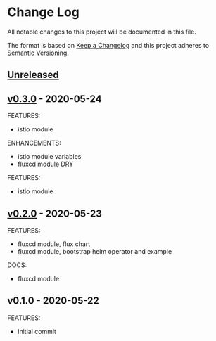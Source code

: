 # Change Log

All notable changes to this project will be documented in this file.

The format is based on [Keep a Changelog](http://keepachangelog.com/) and this
project adheres to [Semantic Versioning](http://semver.org/).

<a name="unreleased"></a>
## [Unreleased]

<a name="v0.3.0"></a>
## [v0.3.0] - 2020-05-24
FEATURES:
- istio module

ENHANCEMENTS:
- istio module variables
- fluxcd module DRY

FEATURES:
- istio module


<a name="v0.2.0"></a>
## [v0.2.0] - 2020-05-23
FEATURES:
- fluxcd module, flux chart
- fluxcd module, bootstrap helm operator and example

DOCS:
- fluxcd module


<a name="v0.1.0"></a>
## v0.1.0 - 2020-05-22
FEATURES:
- initial commit


[Unreleased]: https://github.com/terraform-aws-modules/terraform-aws-eks/compare/v0.3.0...HEAD
[v0.3.0]: https://github.com/terraform-aws-modules/terraform-aws-eks/compare/v0.2.0...v0.3.0
[v0.2.0]: https://github.com/terraform-aws-modules/terraform-aws-eks/compare/v0.1.0...v0.2.0
